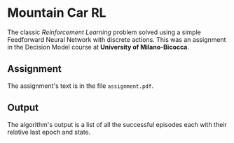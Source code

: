 # Mountain Car RL
The classic *Reinforcement Learning* problem solved using a simple Feedforward Neural Network with discrete actions.
This was an assignment in the Decision Model course at **University of Milano-Bicocca**.

## Assignment
The assignment's text is in the file `assignment.pdf`.

## Output
The algorithm's output is a list of all the successful episodes each with their relative last epoch and state.

